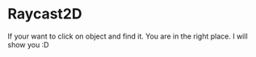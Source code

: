 # Raycast2D
If your want to click on object and find it. You are in the right place. I will show you :D
